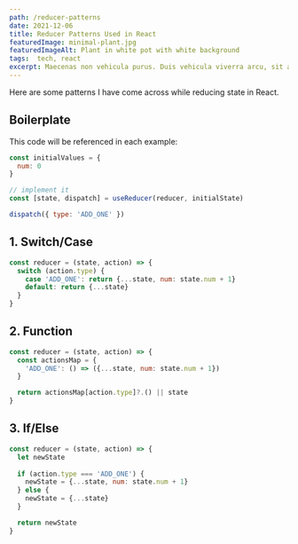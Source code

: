 ```yaml
---
path: /reducer-patterns
date: 2021-12-06
title: Reducer Patterns Used in React
featuredImage: minimal-plant.jpg
featuredImageAlt: Plant in white pot with white background
tags:  tech, react
excerpt: Maecenas non vehicula purus. Duis vehicula viverra arcu, sit amet pellentesque dolor tincidunt nec.
---
```


Here are some patterns I have come across while reducing state in React.

## Boilerplate
This code will be referenced in each example:
```js
const initialValues = {
  num: 0
}

// implement it
const [state, dispatch] = useReducer(reducer, initialState)

dispatch({ type: 'ADD_ONE' })
```

## 1. Switch/Case
```js
const reducer = (state, action) => {
  switch (action.type) {
    case 'ADD_ONE': return {...state, num: state.num + 1}
    default: return {...state}
  }
}
```

## 2. Function
```js
const reducer = (state, action) => {
  const actionsMap = {
    'ADD_ONE': () => ({...state, num: state.num + 1})
  }

  return actionsMap[action.type]?.() || state
}
```

## 3. If/Else
```js
const reducer = (state, action) => {
  let newState
  
  if (action.type === 'ADD_ONE') {
    newState = {...state, num: state.num + 1}
  } else {
    newState = {...state}
  }

  return newState
}
```